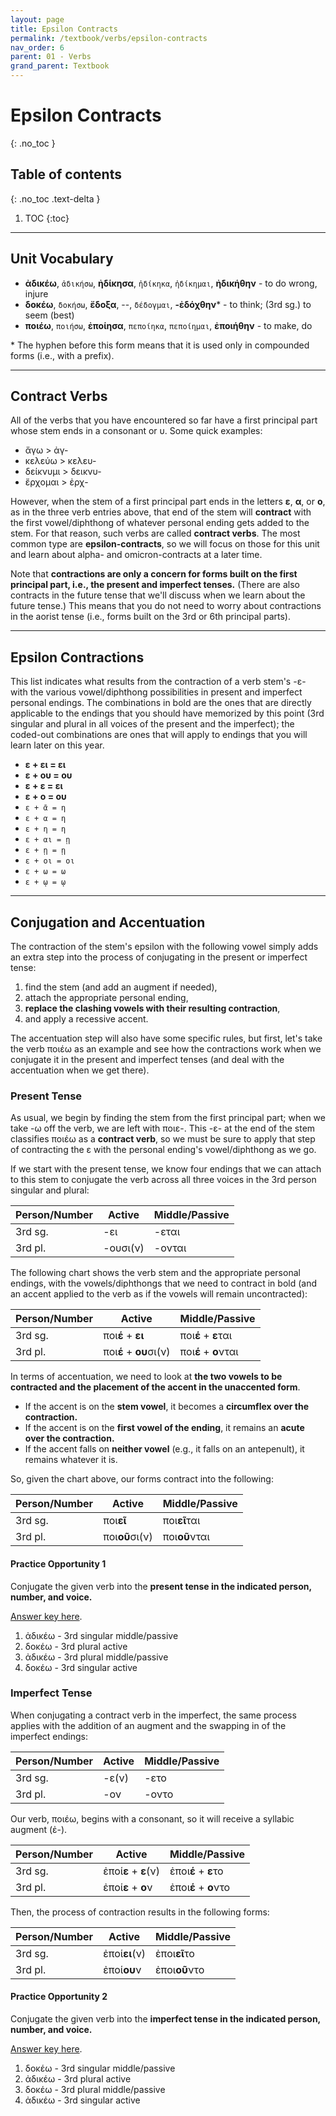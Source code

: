 ```yaml
---
layout: page
title: Epsilon Contracts
permalink: /textbook/verbs/epsilon-contracts
nav_order: 6
parent: 01 - Verbs
grand_parent: Textbook
---
```


# Epsilon Contracts
{: .no_toc }

## Table of contents
{: .no_toc .text-delta }

1. TOC
{:toc}

***

## Unit Vocabulary

* **ἀδικέω**, `ἀδικήσω`, **ἠδίκησα**, `ἠδίκηκα`, `ἠδίκημαι`, **ἠδικήθην** - to do wrong, injure
* **δοκέω**, `δοκήσω`, **ἔδοξα**, --, `δέδογμαι`, **-ἐδόχθην**\* - to think; (3rd sg.) to seem (best)
* **ποιέω**, `ποιήσω`, **ἐποίησα**, `πεποίηκα`, `πεποίημαι`, **ἐποιήθην** - to make, do

\* The hyphen before this form means that it is used only in compounded forms (i.e., with a prefix).

***

## Contract Verbs

All of the verbs that you have encountered so far have a first principal part whose stem ends in a consonant or υ. Some quick examples:

* ἄγω > ἀγ-
* κελεύω > κελευ-
* δείκνυμι > δεικνυ-
* ἔρχομαι > ἐρχ-

However, when the stem of a first principal part ends in the letters **ε**, **α**, or **ο**, as in the three verb entries above, that end of the stem will **contract** with the first vowel/diphthong of whatever personal ending gets added to the stem. For that reason, such verbs are called **contract verbs**. The most common type are **epsilon-contracts**, so we will focus on those for this unit and learn about alpha- and omicron-contracts at a later time.

Note that **contractions are only a concern for forms built on the first principal part, i.e., the present and imperfect tenses.** (There are also contracts in the future tense that we'll discuss when we learn about the future tense.) This means that you do not need to worry about contractions in the aorist tense (i.e., forms built on the 3rd or 6th principal parts).

***

## Epsilon Contractions

This list indicates what results from the contraction of a verb stem's -ε- with the various vowel/diphthong possibilities in present and imperfect personal endings. The combinations in bold are the ones that are directly applicable to the endings that you should have memorized by this point (3rd singular and plural in all voices of the present and the imperfect); the coded-out combinations are ones that will apply to endings that you will learn later on this year.

* **ε + ει = ει**
* **ε + ου = ου**
* **ε + ε = ει**
* **ε + ο = ου**
* `ε + ᾱ = η`
* `ε + α = η`
* `ε + η = η`
* `ε + αι = ῃ`
* `ε + ῃ = ῃ`
* `ε + οι = οι`
* `ε + ω = ω`
* `ε + ῳ = ῳ`

***

## Conjugation and Accentuation

The contraction of the stem's epsilon with the following vowel simply adds an extra step into the process of conjugating in the present or imperfect tense:

1. find the stem (and add an augment if needed),
2. attach the appropriate personal ending,
3. **replace the clashing vowels with their resulting contraction**,
4. and apply a recessive accent.

The accentuation step will also have some specific rules, but first, let's take the verb ποιέω as an example and see how the contractions work when we conjugate it in the present and imperfect tenses (and deal with the accentuation when we get there).

### Present Tense

As usual, we begin by finding the stem from the first principal part; when we take -ω off the verb, we are left with ποιε-. This -ε- at the end of the stem classifies ποιέω as a **contract verb**, so we must be sure to apply that step of contracting the ε with the personal ending's vowel/diphthong as we go.

If we start with the present tense, we know four endings that we can attach to this stem to conjugate the verb across all three voices in the 3rd person singular and plural:

| Person/Number | Active | Middle/Passive |
| ----- | ----- | ----- |
| 3rd sg. | -ει | -εται |
| 3rd pl. | -ουσι(ν) | -ονται |

The following chart shows the verb stem and the appropriate personal endings, with the vowels/diphthongs that we need to contract in bold (and an accent applied to the verb as if the vowels will remain uncontracted):

| Person/Number | Active | Middle/Passive |
| ----- | ----- | ----- |
| 3rd sg. | ποι**έ** + **ει** | ποι**έ** + **ε**ται |
| 3rd pl. | ποι**έ** + **ου**σι(ν) | ποι**έ** + **ο**νται |

In terms of accentuation, we need to look at **the two vowels to be contracted and the placement of the accent in the unaccented form**.
* If the accent is on the **stem vowel**, it becomes a **circumflex over the contraction.**
* If the accent is on the **first vowel of the ending**, it remains an **acute over the contraction.**
* If the accent falls on **neither vowel** (e.g., it falls on an antepenult), it remains whatever it is.

So, given the chart above, our forms contract into the following:

| Person/Number | Active | Middle/Passive |
| ----- | ----- | ----- |
| 3rd sg. | ποι**εῖ** | ποι**εῖ**ται |
| 3rd pl. | ποι**οῦ**σι(ν) | ποι**οῦ**νται |

#### Practice Opportunity 1

Conjugate the given verb into the **present tense in the indicated person, number, and voice.**

[Answer key here](../answer-key#contracts-po1).

1. ἀδικέω - 3rd singular middle/passive
2. δοκέω - 3rd plural active
3. ἀδικέω - 3rd plural middle/passive
4. δοκέω - 3rd singular active

### Imperfect Tense

When conjugating a contract verb in the imperfect, the same process applies with the addition of an augment and the swapping in of the imperfect endings:

| Person/Number | Active | Middle/Passive |
| ----- | ----- | ----- |
| 3rd sg. | -ε(ν) | -ετο |
| 3rd pl. | -ον | -οντο |

Our verb, ποιέω, begins with a consonant, so it will receive a syllabic augment (ἐ-).

| Person/Number | Active | Middle/Passive |
| ----- | ----- | ----- |
| 3rd sg. | ἐποί**ε** + **ε**(ν) | ἐποι**έ** + **ε**το |
| 3rd pl. | ἐποί**ε** + **ο**ν | ἐποι**έ** + **ο**ντο |

Then, the process of contraction results in the following forms:

| Person/Number | Active | Middle/Passive |
| ----- | ----- | ----- |
| 3rd sg. | ἐποί**ει**(ν) | ἐποι**εῖ**το |
| 3rd pl. | ἐποί**ου**ν | ἐποι**οῦ**ντο |

#### Practice Opportunity 2

Conjugate the given verb into the **imperfect tense in the indicated person, number, and voice.**

[Answer key here](../answer-key#contracts-po2).

1. δοκέω - 3rd singular middle/passive
2. ἀδικέω - 3rd plural active
3. δοκέω - 3rd plural middle/passive
4. ἀδικέω - 3rd singular active
